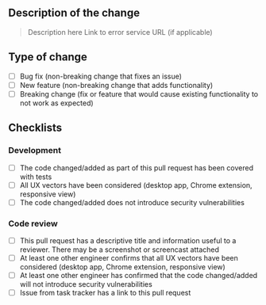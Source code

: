 ## Description of the change

> Description here
> Link to error service URL (if applicable)

## Type of change

- [ ] Bug fix (non-breaking change that fixes an issue)
- [ ] New feature (non-breaking change that adds functionality)
- [ ] Breaking change (fix or feature that would cause existing functionality to not work as expected)

## Checklists

### Development

- [ ] The code changed/added as part of this pull request has been covered with tests
- [ ] All UX vectors have been considered (desktop app, Chrome extension, responsive view)
- [ ] The code changed/added does not introduce security vulnerabilities

### Code review

- [ ] This pull request has a descriptive title and information useful to a reviewer. There may be a screenshot or screencast attached
- [ ] At least one other engineer confirms that all UX vectors have been considered (desktop app, Chrome extension, responsive view)
- [ ] At least one other engineer has confirmed that the code changed/added will not introduce security vulnerabilities
- [ ] Issue from task tracker has a link to this pull request
